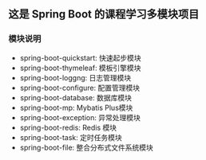 ## 这是 Spring Boot 的课程学习多模块项目

### 模块说明

- spring-boot-quickstart: 快速起步模块
- spring-boot-thymeleaf: 模板引擎模块
- spring-boot-loggng: 日志管理模块
- spring-boot-configure: 配置管理模块
- spring-boot-database: 数据库模块
- spring-boot-mp: Mybatis Plus模块
- spring-boot-exception: 异常处理模块
- spring-boot-redis: Redis 模块
- spring-boot-task: 定时任务模块
- spring-boot-file: 整合分布式文件系统模块
